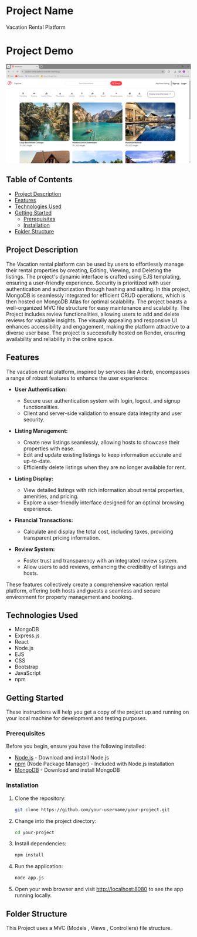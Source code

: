 # Project Name

Vacation Rental Platform

# Project Demo

[![Alt text](https://github.com/AdityaP7649/Talent-Battle-Codes/blob/main/images/Screenshot%20(1480).png)](https://vacation-rental-platform.onrender.com/listings)

## Table of Contents

- [Project Description](#project-description)
- [Features](#features)
- [Technologies Used](#technologies-used)
- [Getting Started](#getting-started)
  - [Prerequisites](#prerequisites)
  - [Installation](#installation)
- [Folder Structure](#folder-structure)

## Project Description

The Vacation rental platform can be used by users to effortlessly manage their rental properties by creating, Editing, Viewing, and Deleting the listings.
The project's dynamic interface is crafted using EJS templating, ensuring a user-friendly experience. Security is prioritized with user authentication and authorization through hashing and salting. In this project, MongoDB is seamlessly integrated for efficient CRUD operations, which is then hosted on MongoDB Atlas for optimal scalability.
The project boasts a well-organized MVC file structure for easy maintenance and scalability. The Project includes review functionalities, allowing users to add and delete reviews for valuable insights.
The visually appealing and responsive UI enhances accessibility and engagement, making the platform attractive to a diverse user base. The project is successfully hosted on Render, ensuring availability and reliability in the online space.

## Features

The vacation rental platform, inspired by services like Airbnb, encompasses a range of robust features to enhance the user experience:

- **User Authentication:**
  - Secure user authentication system with login, logout, and signup functionalities.
  - Client and server-side validation to ensure data integrity and user security.

- **Listing Management:**
  - Create new listings seamlessly, allowing hosts to showcase their properties with ease.
  - Edit and update existing listings to keep information accurate and up-to-date.
  - Efficiently delete listings when they are no longer available for rent.

- **Listing Display:**
  - View detailed listings with rich information about rental properties, amenities, and pricing.
  - Explore a user-friendly interface designed for an optimal browsing experience.

- **Financial Transactions:**
  - Calculate and display the total cost, including taxes, providing transparent pricing information.

- **Review System:**
  - Foster trust and transparency with an integrated review system.
  - Allow users to add reviews, enhancing the credibility of listings and hosts.

These features collectively create a comprehensive vacation rental platform, offering both hosts and guests a seamless and secure environment for property management and booking.


## Technologies Used

- MongoDB
- Express.js
- React
- Node.js
- EJS
- CSS
- Bootstrap
- JavaScript
- npm

## Getting Started

These instructions will help you get a copy of the project up and running on your local machine for development and testing purposes.

### Prerequisites

Before you begin, ensure you have the following installed:

- [Node.js](https://nodejs.org/) - Download and install Node.js
- [npm](https://www.npmjs.com/) (Node Package Manager) - Included with Node.js installation
- [MongoDB](https://www.mongodb.com/try/download/community) - Download and install MongoDB

### Installation

1. Clone the repository:

   ```bash
   git clone https://github.com/your-username/your-project.git
   ```

2. Change into the project directory:

   ```bash
   cd your-project
   ```

3. Install dependencies:

   ```bash
   npm install
   ```

4. Run the application:

   ```bash
   node app.js
   ```

5. Open your web browser and visit [http://localhost:8080](http://localhost:8080) to see the app running locally.


## Folder Structure

This Project uses a MVC (Models , Views , Controllers) file structure.


